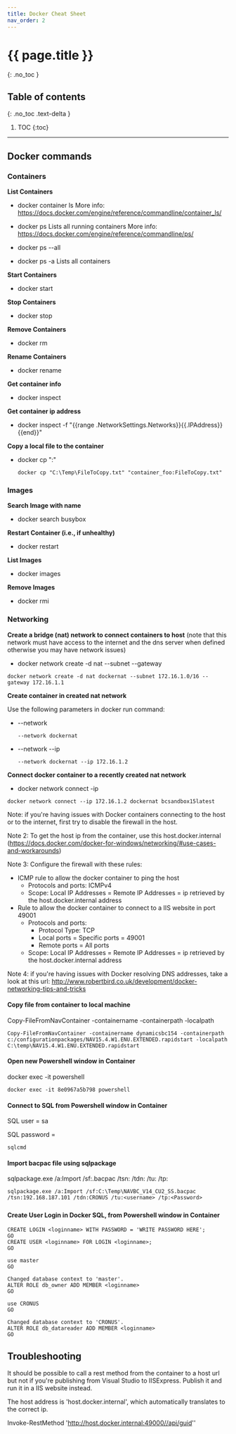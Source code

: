 ```yaml
---
title: Docker Cheat Sheet
nav_order: 2
---
```


# {{ page.title }}
{: .no_toc }

## Table of contents
{: .no_toc .text-delta }

1. TOC
{:toc}

---

## Docker commands

### Containers

**List Containers** 

* docker container ls
  More info: https://docs.docker.com/engine/reference/commandline/container_ls/

* docker ps
  Lists all running containers
  More info: https://docs.docker.com/engine/reference/commandline/ps/

* docker ps --all
* docker ps -a
  Lists all containers

**Start Containers**

*  docker start <container id>

**Stop Containers**

* docker stop <container id>  

**Remove Containers**

  * docker rm <container id>  

**Rename Containers**

  * docker rename <old container id or name>  <new container name>

**Get container info**

* docker inspect <docker id>

**Get container ip address**

* docker inspect -f "{{range .NetworkSettings.Networks}}{{.IPAddress}}{{end}}" <docker id>

**Copy a local file to the container**

* docker cp <local file fullpath> "<container name>:<filename to be created in container>"

  ```
  docker cp "C:\Temp\FileToCopy.txt" "container_foo:FileToCopy.txt"
  ```

### Images

**Search Image with name**

* docker search busybox

**Restart Container (i.e., if unhealthy)**

* docker restart <docker id>

**List Images**  

* docker images

**Remove Images**   

* docker rmi <image id>

### Networking

**Create a bridge (nat) network to connect containers to host** (note that this network must have access to the internet and the dns server when defined otherwise you may have network issues)

* docker network create -d nat <nat name> --subnet <subnet ip> --gateway <gateway ip>

```
docker network create -d nat dockernat --subnet 172.16.1.0/16 --gateway 172.16.1.1
```

**Create container in created nat network**

Use the following parameters in docker run command:

* --network <nat name>

  ```
  --network dockernat
  ```

* --network <nat name> --ip <subnet ip>

  ```
  --network dockernat --ip 172.16.1.2
  ```

**Connect docker container to a recently created nat network**

* docker network connect -ip <container ip> <nat network> <container name>

```
docker network connect --ip 172.16.1.2 dockernat bcsandbox15latest
```

Note: if you're having issues with Docker containers connecting to the host or to the internet, first try to disable the firewall in the host.

Note 2: To get the host ip from the container, use this host.docker.internal (https://docs.docker.com/docker-for-windows/networking/#use-cases-and-workarounds)

Note 3: Configure the firewall with these rules:

* ICMP rule to allow the docker container to ping the host
  * Protocols and ports: ICMPv4
  * Scope: Local IP Addresses = Remote IP Addresses = ip retrieved by the host.docker.internal address
* Rule to allow the docker container to connect to a IIS website in port 49001
  * Protocols and ports:
    * Protocol Type: TCP
    * Local ports = Specific ports = 49001
    * Remote ports = All ports
  * Scope: Local IP Addresses = Remote IP Addresses = ip retrieved by the host.docker.internal address

Note 4: if you're having issues with Docker resolving DNS addresses, take a look at this url: http://www.robertbird.co.uk/development/docker-networking-tips-and-tricks

#### Copy file from container to local machine

Copy-FileFromNavContainer -containername <container name> -containerpath <container file path and name to copy> -localpath <local file path and name to copy to>

```
Copy-FileFromNavContainer -containername dynamicsbc154 -containerpath c:/configurationpackages/NAV15.4.W1.ENU.EXTENDED.rapidstart -localpath C:\temp\NAV15.4.W1.ENU.EXTENDED.rapidstart
```

#### Open new Powershell window in Container

docker exec -it <container id> powershell

```
docker exec -it 8e0967a5b798 powershell
```

#### Connect to SQL from Powershell window in Container

SQL user = sa

SQL password = <same password used in container for the NAVUserPassword>

```
sqlcmd
```

#### Import bacpac file using sqlpackage

sqlpackage.exe /a:Import /sf:<bacpac file path>.bacpac /tsn:<TargetServerName> /tdn:<targetdatabaseName> /tu:<TargerUsername> /tp:<TargetPassword>

```
sqlpackage.exe /a:Import /sf:C:\Temp\NAVBC_V14_CU2_SS.bacpac /tsn:192.168.187.101 /tdn:CRONUS /tu:<username> /tp:<Password>
```

##### 

#### Create User Login in Docker SQL, from Powershell window in Container

```
CREATE LOGIN <loginname> WITH PASSWORD = 'WRITE PASSWORD HERE';
GO
CREATE USER <loginname> FOR LOGIN <loginname>;
GO

use master
GO

Changed database context to 'master'.
ALTER ROLE db_owner ADD MEMBER <loginname>
GO

use CRONUS
GO

Changed database context to 'CRONUS'.
ALTER ROLE db_datareader ADD MEMBER <loginname>
GO
```


## Troubleshooting

It should be possible to call a rest method from the container to a host url but not if you're publishing from Visual Studio to IISExpress. Publish it and run it in a IIS website instead.

The host address is 'host.docker.internal', which automatically translates to the correct ip.

Invoke-RestMethod 'http://host.docker.internal:49000//api/guid''